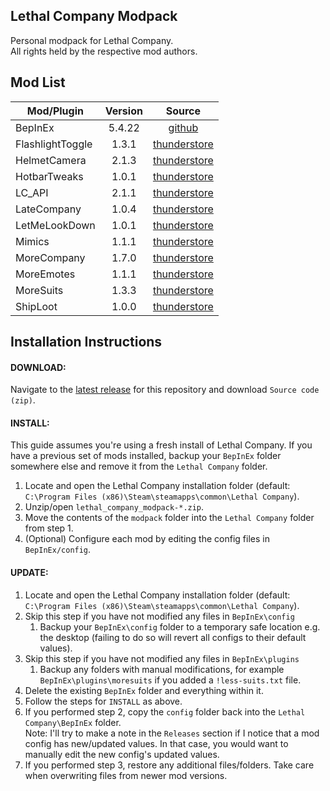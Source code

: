 ## Lethal Company Modpack
Personal modpack for Lethal Company.  
All rights held by the respective mod authors.

## Mod List
| Mod/Plugin       | Version | Source                                                                                  |
| ---------------- |:-------:|:---------------------------------------------------------------------------------------:|
| BepInEx          | 5.4.22  | [github](https://github.com/BepInEx/BepInEx/releases/tag/v5.4.22)                       |
| FlashlightToggle | 1.3.1   | [thunderstore](https://thunderstore.io/c/lethal-company/p/Renegades/FlashlightToggle/)  |
| HelmetCamera     | 2.1.3   | [thunderstore](https://thunderstore.io/c/lethal-company/p/RickArg/Helmet_Cameras/)      |
| HotbarTweaks     | 1.0.1   | [thunderstore](https://thunderstore.io/c/lethal-company/p/Straky/HotbarTweaks/)         |
| LC\_API          | 2.1.1   | [thunderstore](https://thunderstore.io/c/lethal-company/p/2018/LC_API/)                 |
| LateCompany      | 1.0.4   | [thunderstore](https://thunderstore.io/c/lethal-company/p/anormaltwig/LateCompany/)     |
| LetMeLookDown    | 1.0.1   | [thunderstore](https://thunderstore.io/c/lethal-company/p/FlipMods/LetMeLookDown/)      |
| Mimics           | 1.1.1   | [thunderstore](https://thunderstore.io/c/lethal-company/p/x753/Mimics/)                 |
| MoreCompany      | 1.7.0   | [thunderstore](https://thunderstore.io/c/lethal-company/p/notnotnotswipez/MoreCompany/) |
| MoreEmotes       | 1.1.1   | [thunderstore](https://thunderstore.io/c/lethal-company/p/Sligili/More_Emotes/)         |
| MoreSuits        | 1.3.3   | [thunderstore](https://thunderstore.io/c/lethal-company/p/x753/More_Suits/)             |
| ShipLoot         | 1.0.0   | [thunderstore](https://thunderstore.io/c/lethal-company/p/tinyhoot/ShipLoot/)           |

## Installation Instructions

#### DOWNLOAD:
Navigate to the [latest release](https://github.com/konovic/lethal_company_modpack/releases/latest) for this repository and download `Source code (zip)`.

#### INSTALL:
This guide assumes you're using a fresh install of Lethal Company. If you have a previous set of mods installed, backup your `BepInEx` folder somewhere else and remove it from the `Lethal Company` folder.
1. Locate and open the Lethal Company installation folder (default: `C:\Program Files (x86)\Steam\steamapps\common\Lethal Company`).
2. Unzip/open `lethal_company_modpack-*.zip`.
3. Move the contents of the `modpack` folder into the `Lethal Company` folder from step 1.
4. (Optional) Configure each mod by editing the config files in `BepInEx/config`.

#### UPDATE:
1. Locate and open the Lethal Company installation folder (default: `C:\Program Files (x86)\Steam\steamapps\common\Lethal Company`).
2. Skip this step if you have not modified any files in `BepInEx\config`
    1. Backup your `BepInEx\config` folder to a temporary safe location e.g. the desktop (failing to do so will revert all configs to their default values).
3. Skip this step if you have not modified any files in `BepInEx\plugins`
    1. Backup any folders with manual modifications, for example `BepInEx\plugins\moresuits` if you added a `!less-suits.txt` file.
4. Delete the existing `BepInEx` folder and everything within it.
5. Follow the steps for `INSTALL` as above.
6. If you performed step 2, copy the `config` folder back into the `Lethal Company\BepInEx` folder.  
Note: I'll try to make a note in the `Releases` section if I notice that a mod config has new/updated values. In that case, you would want to manually edit the new config's updated values.
7. If you performed step 3, restore any additional files/folders. Take care when overwriting files from newer mod versions.
